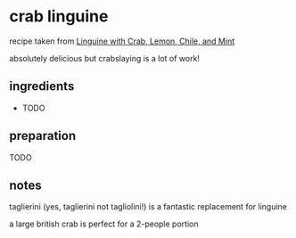 # crab linguine

recipe taken from [Linguine with Crab, Lemon, Chile, and Mint](https://www.bonappetit.com/recipe/linguine-with-crab-lemon-chile-and-mint)

absolutely delicious but crabslaying is a lot of work!

## ingredients

- TODO

## preparation

TODO

## notes

taglierini (yes, taglierini not tagliolini!) is a fantastic replacement for linguine

a large british crab is perfect for a 2-people portion
